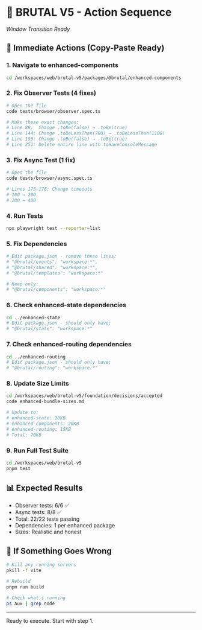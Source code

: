 # 🎯 BRUTAL V5 - Action Sequence
*Window Transition Ready*

## 🔄 Immediate Actions (Copy-Paste Ready)

### 1. Navigate to enhanced-components
```bash
cd /workspaces/web/brutal-v5/packages/@brutal/enhanced-components
```

### 2. Fix Observer Tests (4 fixes)
```bash
# Open the file
code tests/browser/observer.spec.ts

# Make these exact changes:
# Line 89:  Change .toBe(false) → .toBe(true)
# Line 144: Change .toBeLessThan(700) → .toBeLessThan(1100)  
# Line 193: Change .toBe(false) → .toBe(true)
# Line 251: Delete entire line with toHaveConsoleMessage
```

### 3. Fix Async Test (1 fix)
```bash
# Open the file
code tests/browser/async.spec.ts

# Lines 175-176: Change timeouts
# 100 → 200
# 200 → 400
```

### 4. Run Tests
```bash
npx playwright test --reporter=list
```

### 5. Fix Dependencies
```bash
# Edit package.json - remove these lines:
# "@brutal/events": "workspace:*",
# "@brutal/shared": "workspace:*",  
# "@brutal/templates": "workspace:*"

# Keep only:
# "@brutal/components": "workspace:*"
```

### 6. Check enhanced-state dependencies
```bash
cd ../enhanced-state
# Edit package.json - should only have:
# "@brutal/state": "workspace:*"
```

### 7. Check enhanced-routing dependencies  
```bash
cd ../enhanced-routing
# Edit package.json - should only have:
# "@brutal/routing": "workspace:*"
```

### 8. Update Size Limits
```bash
cd /workspaces/web/brutal-v5/foundation/decisions/accepted
code enhanced-bundle-sizes.md

# Update to:
# enhanced-state: 20KB
# enhanced-components: 20KB  
# enhanced-routing: 15KB
# Total: 70KB
```

### 9. Run Full Test Suite
```bash
cd /workspaces/web/brutal-v5
pnpm test
```

## 📊 Expected Results
- Observer tests: 6/6 ✅
- Async tests: 8/8 ✅
- Total: 22/22 tests passing
- Dependencies: 1 per enhanced package
- Sizes: Realistic and honest

## 🔑 If Something Goes Wrong
```bash
# Kill any running servers
pkill -f vite

# Rebuild
pnpm run build

# Check what's running
ps aux | grep node
```

---
Ready to execute. Start with step 1.
